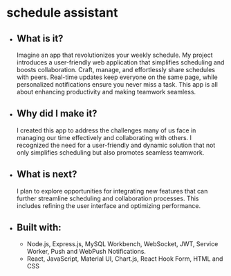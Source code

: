 # schedule assistant

- ## What is it?

    Imagine an app that revolutionizes your weekly schedule. My project introduces a user-friendly web application that simplifies scheduling and boosts collaboration. Craft, manage, and effortlessly share schedules with peers. Real-time updates keep everyone on the same page, while personalized notifications ensure you never miss a task. This app is all about enhancing productivity and making teamwork seamless.

- ## Why did I make it?

    I created this app to address the challenges many of us face in managing our time effectively and collaborating with others. I recognized the need for a user-friendly and dynamic solution that not only simplifies scheduling but also promotes seamless teamwork.
    
- ## What is next?

    I plan to explore opportunities for integrating new features that can further streamline scheduling and collaboration processes. This includes refining the user interface and optimizing performance.
    
- ## Built with:

    * Node.js, Express.js, MySQL Workbench, WebSocket, JWT, Service Worker, Push and WebPush Notifications.
    * React, JavaScript, Material UI, Chart.js, React Hook Form, HTML and CSS
